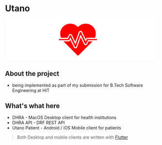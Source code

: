 # Utano

![logo](institution_desktop/assets/images/logo-red.png)

## About the project

- being implemented as part of my submission for B.Tech Software Engineering at HIT

## What's what here

- DHRA - MacOS Desktop client for health institutions
- DHRA API - DRF REST API
- Utano Patient - Android / iOS Mobile client for patients

> Both Desktop and mobile clients are written with [Flutter](https://flutter.dev)
